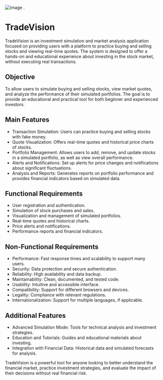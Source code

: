 ![image](https://github.com/user-attachments/assets/9d313c96-0314-4131-a36c-ac8bcb9e30f4)
.
# TradeVision  
TradeVision is an investment simulation and market analysis application focused on providing users with a platform to practice buying and selling stocks and viewing real-time quotes. The system is designed to offer a hands-on and educational experience about investing in the stock market, without executing real transactions.

## Objective  
To allow users to simulate buying and selling stocks, view market quotes, and analyze the performance of their simulated portfolios. The goal is to provide an educational and practical tool for both beginner and experienced investors.

## Main Features  
- Transaction Simulation: Users can practice buying and selling stocks with fake money.  
- Quote Visualization: Offers real-time quotes and historical price charts of stocks.  
- Portfolio Management: Allows users to add, remove, and update stocks in a simulated portfolio, as well as view overall performance.  
- Alerts and Notifications: Set up alerts for price changes and notifications about significant fluctuations.  
- Analysis and Reports: Generates reports on portfolio performance and provides financial indicators based on simulated data.  

## Functional Requirements  
- User registration and authentication.  
- Simulation of stock purchases and sales.  
- Visualization and management of simulated portfolios.  
- Real-time quotes and historical charts.  
- Price alerts and notifications.  
- Performance reports and financial indicators.  

## Non-Functional Requirements  
- Performance: Fast response times and scalability to support many users.  
- Security: Data protection and secure authentication.  
- Reliability: High availability and data backup.  
- Maintainability: Clean, documented, and tested code.  
- Usability: Intuitive and accessible interface.  
- Compatibility: Support for different browsers and devices.  
- Legality: Compliance with relevant regulations.  
- Internationalization: Support for multiple languages, if applicable.  

## Additional Features  
- Advanced Simulation Mode: Tools for technical analysis and investment strategies.  
- Education and Tutorials: Guides and educational materials about investing.  
- Integration with Financial Data: Historical data and simulated forecasts for analysis.  

TradeVision is a powerful tool for anyone looking to better understand the financial market, practice investment strategies, and evaluate the impact of their decisions without real financial risk.
